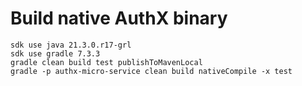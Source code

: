 # Build native AuthX binary

```
sdk use java 21.3.0.r17-grl
sdk use gradle 7.3.3
gradle clean build test publishToMavenLocal
gradle -p authx-micro-service clean build nativeCompile -x test
```